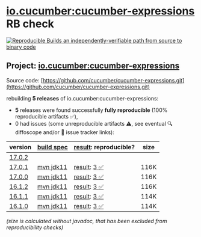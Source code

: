 [io.cucumber:cucumber-expressions](https://central.sonatype.com/artifact/io.cucumber/cucumber-expressions/versions) RB check
=======

[![Reproducible Builds](https://reproducible-builds.org/images/logos/rb.svg) an independently-verifiable path from source to binary code](https://reproducible-builds.org/)

## Project: [io.cucumber:cucumber-expressions](https://central.sonatype.com/artifact/io.cucumber/cucumber-expressions/versions)

Source code: [https://github.com/cucumber/cucumber-expressions.git](https://github.com/cucumber/cucumber-expressions.git)

rebuilding **5 releases** of io.cucumber:cucumber-expressions:
- **5** releases were found successfully **fully reproducible** (100% reproducible artifacts :white_check_mark:),
- 0 had issues (some unreproducible artifacts :warning:, see eventual :mag: diffoscope and/or :memo: issue tracker links):

| version | [build spec](/BUILDSPEC.md) | [result](https://reproducible-builds.org/docs/jvm/): reproducible? | size |
| -- | --------- | ------ | -- |
| [17.0.2](https://central.sonatype.com/artifact/io.cucumber/cucumber-expressions/17.0.2/pom) | | | |
| [17.0.1](https://central.sonatype.com/artifact/io.cucumber/cucumber-expressions/17.0.1/pom) | [mvn jdk11](cucumber-expressions-17.0.1.buildspec) | [result](cucumber-expressions-17.0.1.buildinfo): [3 :white_check_mark: ](cucumber-expressions-17.0.1.buildcompare) | 116K |
| [17.0.0](https://central.sonatype.com/artifact/io.cucumber/cucumber-expressions/17.0.0/pom) | [mvn jdk11](cucumber-expressions-17.0.0.buildspec) | [result](cucumber-expressions-17.0.0.buildinfo): [3 :white_check_mark: ](cucumber-expressions-17.0.0.buildcompare) | 116K |
| [16.1.2](https://central.sonatype.com/artifact/io.cucumber/cucumber-expressions/16.1.2/pom) | [mvn jdk11](cucumber-expressions-16.1.2.buildspec) | [result](cucumber-expressions-16.1.2.buildinfo): [3 :white_check_mark: ](cucumber-expressions-16.1.2.buildcompare) | 116K |
| [16.1.1](https://central.sonatype.com/artifact/io.cucumber/cucumber-expressions/16.1.1/pom) | [mvn jdk11](cucumber-expressions-16.1.1.buildspec) | [result](cucumber-expressions-16.1.1.buildinfo): [3 :white_check_mark: ](cucumber-expressions-16.1.1.buildcompare) | 114K |
| [16.1.0](https://central.sonatype.com/artifact/io.cucumber/cucumber-expressions/16.1.0/pom) | [mvn jdk11](cucumber-expressions-16.1.0.buildspec) | [result](cucumber-expressions-16.1.0.buildinfo): [3 :white_check_mark: ](cucumber-expressions-16.1.0.buildcompare) | 114K |

<i>(size is calculated without javadoc, that has been excluded from reproducibility checks)</i>
